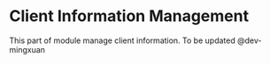# Client Information Management

This part of module manage client information.
To be updated @dev-mingxuan
